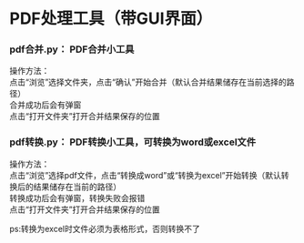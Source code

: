 # PDF处理工具（带GUI界面）

### pdf合并.py： PDF合并小工具  
操作方法：  
点击“浏览”选择文件夹，点击“确认”开始合并（默认合并结果储存在当前选择的路径）  
合并成功后会有弹窗  
点击“打开文件夹”打开合并结果保存的位置

### pdf转换.py： PDF转换小工具，可转换为word或excel文件
操作方法：  
点击“浏览”选择pdf文件，点击“转换成word”或“转换为excel”开始转换（默认转换后的结果储存在当前的路径）  
转换成功后会有弹窗，转换失败会报错  
点击“打开文件夹”打开合并结果保存的位置  

ps:转换为excel时文件必须为表格形式，否则转换不了
